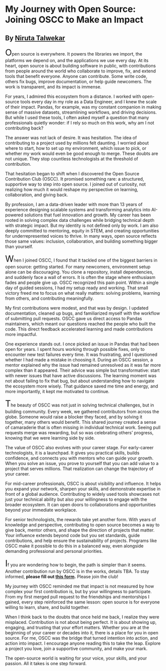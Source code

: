 # My Journey with Open Source: Joining OSCC to Make an Impact
## By [Niruta Talwekar](https://github.com/niruta25)


<span style="font-size:2em;">O</span>pen source is everywhere. It powers the libraries we import, the platforms we depend on, and the applications we use every day. At its heart, open source is about building software in public, with contributions from people around the world who collaborate to improve, fix, and extend tools that benefit everyone. Anyone can contribute. Some write code, others fix bugs, improve documentation, or help guide newcomers. The work is transparent, and its impact is immense.

For years, I admired this ecosystem from a distance. I worked with open-source tools every day in my role as a Data Engineer, and I knew the scale of their impact. Pandas, for example, was my constant companion in making sense of massive datasets, streamlining workflows, and driving decisions. But while I used these tools, I often asked myself a question that many professionals quietly wonder: if I rely so much on this work, why am I not contributing back?

The answer was not lack of desire. It was hesitation. The idea of contributing to a project used by millions felt daunting. I worried about where to start, how to set up my environment, which issue to pick, or whether my work would even be good enough to merge. These doubts are not unique. They stop countless technologists at the threshold of contribution.

That hesitation began to shift when I discovered the Open Source Contribution Club (OSCC). It promised something rare: a structured, supportive way to step into open source. I joined out of curiosity, not realizing how much it would reshape my perspective on learning, collaboration, and giving back.

By profession, I am a data-driven leader with more than 13 years of experience designing scalable systems and transforming analytics into AI-powered solutions that fuel innovation and growth. My career has been rooted in solving complex data challenges while bridging technical depth with strategic impact. But my identity is not defined only by work. I am also deeply committed to mentoring, equity in STEM, and creating opportunities for underrepresented voices to thrive. In many ways, open source reflects those same values: inclusion, collaboration, and building something bigger than yourself.

<span style="font-size:2em;">W</span>hen I joined OSCC, I found that it tackled one of the biggest barriers in open source: getting started. For many newcomers, environment setup alone can be discouraging. You clone a repository, install dependencies, and suddenly face a wall of errors. It is often the stage where enthusiasm fades and people give up. OSCC recognized this pain point. Within a single day of guided sessions, I had my setup ready and working. That small victory freed me to focus on what really matters: solving problems, learning from others, and contributing meaningfully.

My first contributions were modest, and that was by design. I updated documentation, cleaned up bugs, and familiarized myself with the workflow of submitting pull requests. OSCC gave us direct access to Pandas maintainers, which meant our questions reached the people who built the code. This direct feedback accelerated learning and made contributions more impactful.

One experience stands out. I once picked an issue in Pandas that had been open for years. I spent hours working through possible fixes, only to encounter new test failures every time. It was frustrating, and I questioned whether I had made a mistake in choosing it. During an OSCC session, a mentor explained why the issue had remained unresolved as it was far more complex than it appeared. Their advice was simple but transformative: start with newer issues that have active discussions. The learning moment was not about failing to fix that bug, but about understanding how to navigate the ecosystem more wisely. That guidance saved me time and energy, and more importantly, it kept me motivated to continue.

<span style="font-size:2em;">T</span>he beauty of OSCC was not just in solving technical challenges, but in building community. Every week, we gathered contributors from across the globe. Someone would raise a blocker they faced, and by solving it together, many others would benefit. This shared journey created a sense of camaraderie that is often missing in individual technical work. Seeing pull requests merge was rewarding, but so was celebrating others’ progress, knowing that we were learning side by side.

The value of OSCC also evolves with your career stage. For early-career technologists, it is a launchpad. It gives you practical skills, builds confidence, and connects you with mentors who can guide your growth. When you solve an issue, you prove to yourself that you can add value to a project that serves millions. That realization can change the trajectory of your career.

For mid-career professionals, OSCC is about visibility and influence. It helps you expand your network, sharpen your skills, and demonstrate expertise in front of a global audience. Contributing to widely used tools showcases not just your technical ability but also your willingness to engage with the broader ecosystem. It can open doors to collaborations and opportunities beyond your immediate workplace.

For senior technologists, the rewards take yet another form. With years of knowledge and perspective, contributing to open source becomes a way to give back, mentor others, and shape the direction of projects that matter. Your influence extends beyond code but you set standards, guide contributions, and help ensure the sustainability of projects. Programs like OSCC make it possible to do this in a balanced way, even alongside demanding professional and personal priorities.

<span style="font-size:2em;">I</span>f you are wondering how to begin, the path is simpler than it seems. Another contribution run by OSCC is in the works, details TBA. To stay informed, **please fill out [this form](https://forms.gle/L5z9ncVBHTvrefKr9).** Please join the club!

My journey with OSCC reminded me that impact is not measured by how complex your first contribution is, but by your willingness to participate. From my first merged pull request to the friendships and mentorships I gained, every step reinforced the same lesson: open source is for everyone willing to learn, share, and build together.

When I think back to the doubts that once held me back, I realize they were misplaced. Contribution is not about being perfect. It is about showing up, engaging, and trusting that your effort matters. Whether you are at the beginning of your career or decades into it, there is a place for you in open source. For me, OSCC was the bridge that turned intention into action, and action into impact. I encourage anyone reading this to take the leap. Explore a project you love, join a supportive community, and make your mark.

The open-source world is waiting for your voice, your skills, and your passion. All it takes is one step forward.
